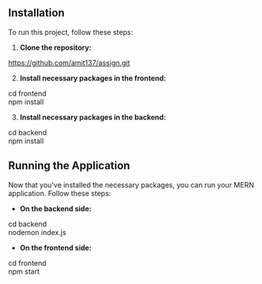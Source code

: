 ## Installation

To run this project, follow these steps:

1. **Clone the repository:**

https://github.com/amit137/assign.git

2. **Install necessary packages in the frontend:**

cd frontend
<br/>
npm install

3. **Install necessary packages in the backend:**

cd backend
<br/>
npm install

## Running the Application

Now that you've installed the necessary packages, you can run your MERN application. Follow these steps:

- **On the backend side:**

cd backend 
<br/>
nodemon index.js

- **On the frontend side:**

cd frontend
<br/>
npm start


